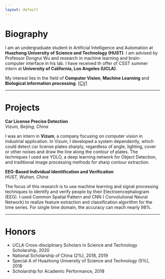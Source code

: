 ```yaml
---
layout: default
---
```

# Biography

I am an undergraduate student in Artificial Intelligence and Automation at **Huazhong University of Science and Technology (HUST)**. I am advised by Professor Dongrui Wu and research in machine learning and brain-computer interface in his lab. I have received th offer of CSST summer intern at **University of California, Los Angeles (UCLA)**. 

My interest lies in the field of **Computer Vision**, **Machine Learning** and **Biological information processing**. [[CV]](./assets/cv/ShaozheHAO_CV.pdf)

***

# Projects

**Car License Precise Detection**              
*Vizum, Beijing, China*

I was an intern in **Vizum**, a company focusing on computer vision in industrial application. In Vizum, I developed a system dependently, which could detect car license plates sharply, regardless of angle, lighting, cover or other noises and draw the line along the contour of plates. The techniques I used are YOLO, a deep learning network for Object Detection, and traditional image processing methods for sharp contour extraction.

**EEG-Based Individual Identification and Verification**     
*HUST, Wuhan, China*

The focus of this research is to use machine learning and signal processing techniques to identify and verify people by their Electroencephalogram (EEG). I used Common Spatial Pattern and CNN ( Convolutional Neural Network) to realize feature extraction and classification algorithm for the time series. For single time domain, the accuracy can reach nearly 98%. 

***

# Honors
* UCLA Cross-disciplinary Scholars in Science and Technology Scholarship, 2020
* National Scholarship of China (2%), 2018, 2019
* Special A of Huazhong University of Science and Technology (5%), 2018
* Scholarship for Academic Performance, 2018
